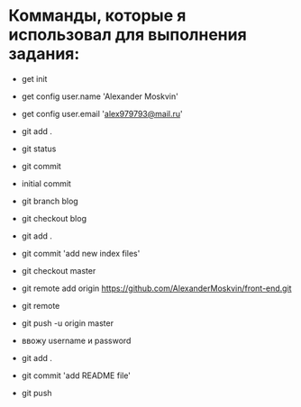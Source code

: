 # Комманды, которые я использовал для выполнения задания:

- get init

- get config user.name 'Alexander Moskvin'

- get config user.email 'alex979793@mail.ru'

- git add .

- git status

- git commit

- initial commit

- git branch blog

- git checkout blog

- git add .

- git commit 'add new index files'

- git checkout master

- git remote add origin https://github.com/AlexanderMoskvin/front-end.git

- git remote

- git push -u origin master

- ввожу username и password

- git add .

- git commit 'add README file'

- git push
